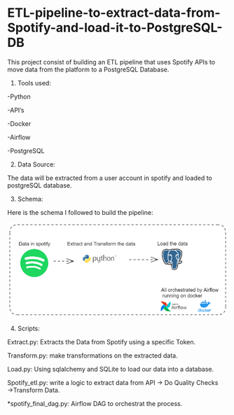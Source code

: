 # ETL-pipeline-to-extract-data-from-Spotify-and-load-it-to-PostgreSQL-DB

This project consist of building an ETL pipeline that uses Spotify APIs to move data from the platform to a PostgreSQL Database.

1) Tools used: 

  -Python
  
  -API’s
  
  -Docker
  
  -Airflow
  
  -PostgreSQL
	
2) Data Source:

The data will be extracted from a user account in spotify and loaded to postgreSQL database.

3) Schema:

Here is the schema I followed to build the pipeline:

![alt text](https://github.com/haytam1999/ETL-pipeline-to-extract-data-from-Spotify-and-load-it-to-PostgreSQL-DB/blob/master/Schema.png?raw=true)

4) Scripts:

Extract.py: Extracts the Data from Spotify using a specific Token. 

Transform.py: make transformations on the extracted data.

Load.py: Using sqlalchemy and SQLite to load our data into a database.

Spotify_etl.py: write a logic to extract data from API → Do Quality Checks →Transform Data.
					 
*spotify_final_dag.py: Airflow DAG to orchestrat the process.
